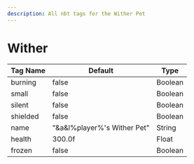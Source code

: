 ```yaml
---
description: All nbt tags for the Wither Pet
---
```



# Wither

| Tag Name     | Default                                                            | Type                                         |
| - | - | - |
| burning | false | Boolean |
| small | false | Boolean |
| silent | false | Boolean |
| shielded | false | Boolean |
| name | "&a&l%player%'s Wither Pet" | String |
| health | 300.0f | Float |
| frozen | false | Boolean |
